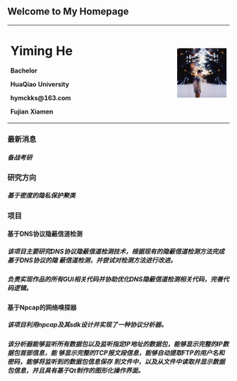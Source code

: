 ## Welcome to My Homepage
<table border="0">
  <tr>
    <td width="75%">
      <h1>Yiming He</h1>
      <p><b>Bachelor</b></p>
      <p><b>HuaQiao University</b></p>
      <p><b>hymckks@163.com</b></p>
      <p><b>Fujian Xiamen</b></p>
    </td>
    <td width="100%">
      <img src="/头像.jpg" width="100%">   
    </td>
  </tr>
</table>

### 最新消息
##### 备战考研

### 研究方向
##### 基于密度的隐私保护聚类

### 项目
#### 基于DNS协议隐蔽信道检测
##### 该项目主要研究DNS协议隐蔽信道检测技术，根据现有的隐蔽信道检测方法完成基于DNS协议的隐 蔽信道检测，并尝试对检测方法进行改进。 
##### 负责实现作品的所有GUI相关代码并协助优化DNS隐蔽信道检测相关代码，完善代码逻辑。

#### 基于Npcap的网络嗅探器
##### 该项目利用npcap及其sdk设计并实现了一种协议分析器。 
##### 该分析器能够监听所有数据包以及监听指定IP地址的数据包，能够显示完整的IP数据包首部信息，能 够显示完整的TCP报文段信息，能够自动提取FTP的用户名和密码，能够将监听到的数据包信息保存 到文件中，以及从文件中读取并显示数据包信息，并且具有基于Qt制作的图形化操作界面。
